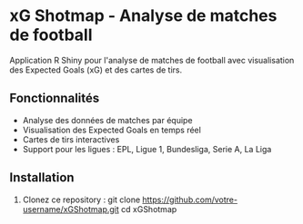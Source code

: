 # xG Shotmap - Analyse de matches de football

Application R Shiny pour l'analyse de matches de football avec visualisation des Expected Goals (xG) et des cartes de tirs.

## Fonctionnalités

- Analyse des données de matches par équipe
- Visualisation des Expected Goals en temps réel
- Cartes de tirs interactives
- Support pour les ligues : EPL, Ligue 1, Bundesliga, Serie A, La Liga

## Installation

1. Clonez ce repository :
git clone https://github.com/votre-username/xGShotmap.git
cd xGShotmap
